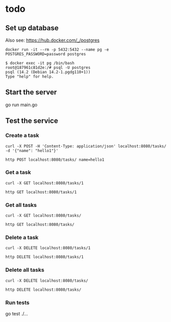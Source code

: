 # todo

## Set up database

Also see: <https://hub.docker.com/_/postgres>

`docker run -it --rm -p 5432:5432 --name pg -e POSTGRES_PASSWORD=password postgres`

```shell
$ docker exec -it pg /bin/bash                               
root@187961c81d2e:/# psql -U postgres
psql (14.2 (Debian 14.2-1.pgdg110+1))
Type "help" for help.
```

## Start the server

go run main.go

## Test the service

### Create a task

`curl -X POST -H 'Content-Type: application/json' localhost:8080/tasks/ -d '{"name": "hello1"}'`

`http POST localhost:8080/tasks/ name=hello1`

### Get a task

`curl -X GET localhost:8080/tasks/1`

`http GET localhost:8080/tasks/1`

### Get all tasks

`curl -X GET localhost:8080/tasks/`

`http GET localhost:8080/tasks/`

### Delete a task

`curl -X DELETE localhost:8080/tasks/1`

`http DELETE localhost:8080/tasks/1`

### Delete all tasks

`curl -X DELETE localhost:8080/tasks/`

`http DELETE localhost:8080/tasks/`

### Run tests

go test ./...